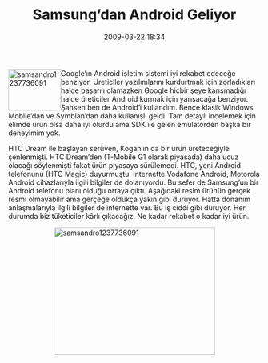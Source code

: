 ﻿---
layout: post
title: Samsung&#8217;dan Android Geliyor
date: 2009-03-22 18:34
comments: true
categories: []
---
<p><img title="samsandro1237736091" style="border-right:0;border-top:0;display:inline;margin-left:0;border-left:0;margin-right:0;border-bottom:0;" height="83" alt="samsandro1237736091" src="http://ttfaf.files.wordpress.com/2009/03/samsandro1237736091.jpg" width="105" align="left" border="0" /> Google’ın Android işletim sistemi iyi rekabet edeceğe benziyor. Üreticiler yazılımlarını kurdurtmak için zorladıkları halde başarılı olamazken Google hiçbir şeye karışmadığı halde üreticiler Android kurmak için yarışacağa benziyor. Şahsen ben de Android’i kullandım. Bence klasik Windows Mobile’dan ve Symbian’dan daha kullanışlı geldi. Tam detaylı incelemek için elimde ürün olsa daha iyi olurdu ama SDK ile gelen emülatörden başka bir deneyimim yok.</p> <!--more-->  <p>HTC Dream ile başlayan serüven, Kogan’ın da bir ürün üreteceğiyle şenlenmişti. HTC Dream’den (T-Mobile G1 olarak piyasada) daha ucuz olacağı söylenmişti fakat ürün piyasaya sürülemedi. HTC, yeni Android telefonunu (HTC Magic) duyurmuştu. İnternette Vodafone Android, Motorola Android cihazlarıyla ilgili bilgiler de dolanıyordu. Bu sefer de Samsung’un bir Android telefonu planı olduğu ortaya çıktı. Aşağıdaki resim ürünün gerçek resmi olmayabilir ama gerçeğe oldukça yakın gibi duruyor. Hatta donanım anlaşmalarıyla ilgili bilgiler de internette var. Bu iş ciddi gibi duruyor. Her durumda biz tüketiciler kârlı çıkacağız. Ne kadar rekabet o kadar iyi ürün.</p>  <p><a href="http://ttfaf.files.wordpress.com/2009/03/samsandro12377360911.jpg"><img title="samsandro1237736091" style="border-right:0;border-top:0;display:block;float:none;margin-left:auto;border-left:0;margin-right:auto;border-bottom:0;" height="255" alt="samsandro1237736091" src="http://ttfaf.files.wordpress.com/2009/03/samsandro1237736091-thumb.jpg" width="322" border="0" /></a></p>
